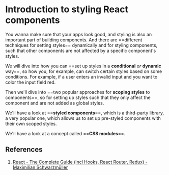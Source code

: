 # Introduction to styling React components

You wanna make sure that your apps look good, and styling is also an important part of building components. And there are ==different techniques for setting styles== dynamically and for styling components, such that other components are not affected by a specific component's styles.

We will dive into how you can ==set up styles in a **conditional** _or_ **dynamic** way==, so how you, for example, can switch certain styles based on some conditions. For example, if a user enters an invalid input and you want to color the input field red.

Then we'll dive into ==two popular approaches for **scoping styles** to components==, so for setting up styles such that they only affect the component and are not added as global styles.

We'll have a look at ==**styled components**==, which is a third-party library, a very popular one, which allows us to set up pre-styled components with their own scoped styles.

We'll have a look at a concept called ==**CSS modules**==.

## References

1. [React - The Complete Guide (incl Hooks, React Router, Redux) - Maximilian Schwarzmüller](https://www.udemy.com/course/react-the-complete-guide-incl-redux/)